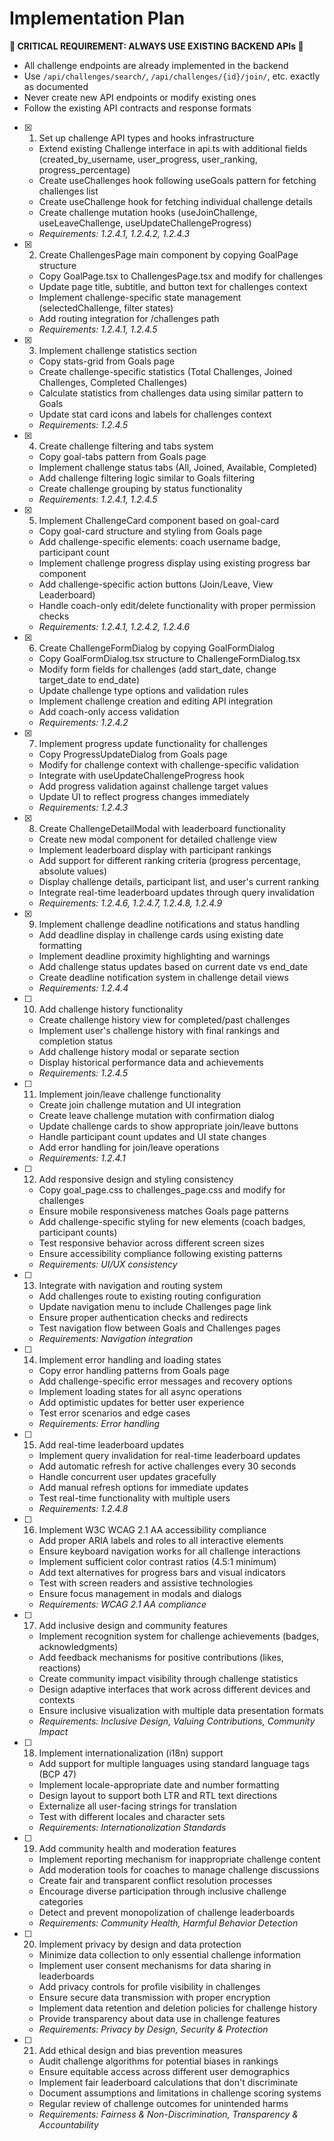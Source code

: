 # Implementation Plan

**🚨 CRITICAL REQUIREMENT: ALWAYS USE EXISTING BACKEND APIs 🚨**
- All challenge endpoints are already implemented in the backend
- Use `/api/challenges/search/`, `/api/challenges/{id}/join/`, etc. exactly as documented
- Never create new API endpoints or modify existing ones
- Follow the existing API contracts and response formats

- [x] 1. Set up challenge API types and hooks infrastructure
  - Extend existing Challenge interface in api.ts with additional fields (created_by_username, user_progress, user_ranking, progress_percentage)
  - Create useChallenges hook following useGoals pattern for fetching challenges list
  - Create useChallenge hook for fetching individual challenge details
  - Create challenge mutation hooks (useJoinChallenge, useLeaveChallenge, useUpdateChallengeProgress)
  - _Requirements: 1.2.4.1, 1.2.4.2, 1.2.4.3_

- [x] 2. Create ChallengesPage main component by copying GoalPage structure
  - Copy GoalPage.tsx to ChallengesPage.tsx and modify for challenges
  - Update page title, subtitle, and button text for challenges context
  - Implement challenge-specific state management (selectedChallenge, filter states)
  - Add routing integration for /challenges path
  - _Requirements: 1.2.4.1, 1.2.4.5_

- [x] 3. Implement challenge statistics section
  - Copy stats-grid from Goals page
  - Create challenge-specific statistics (Total Challenges, Joined Challenges, Completed Challenges)
  - Calculate statistics from challenges data using similar pattern to Goals
  - Update stat card icons and labels for challenges context
  - _Requirements: 1.2.4.5_

- [x] 4. Create challenge filtering and tabs system
  - Copy goal-tabs pattern from Goals page
  - Implement challenge status tabs (All, Joined, Available, Completed)
  - Add challenge filtering logic similar to Goals filtering
  - Create challenge grouping by status functionality
  - _Requirements: 1.2.4.1, 1.2.4.5_

- [x] 5. Implement ChallengeCard component based on goal-card
  - Copy goal-card structure and styling from Goals page
  - Add challenge-specific elements: coach username badge, participant count
  - Implement challenge progress display using existing progress bar component
  - Add challenge-specific action buttons (Join/Leave, View Leaderboard)
  - Handle coach-only edit/delete functionality with proper permission checks
  - _Requirements: 1.2.4.1, 1.2.4.2, 1.2.4.6_

- [x] 6. Create ChallengeFormDialog by copying GoalFormDialog
  - Copy GoalFormDialog.tsx structure to ChallengeFormDialog.tsx
  - Modify form fields for challenges (add start_date, change target_date to end_date)
  - Update challenge type options and validation rules
  - Implement challenge creation and editing API integration
  - Add coach-only access validation
  - _Requirements: 1.2.4.2_

- [x] 7. Implement progress update functionality for challenges
  - Copy ProgressUpdateDialog from Goals page
  - Modify for challenge context with challenge-specific validation
  - Integrate with useUpdateChallengeProgress hook
  - Add progress validation against challenge target values
  - Update UI to reflect progress changes immediately
  - _Requirements: 1.2.4.3_

- [x] 8. Create ChallengeDetailModal with leaderboard functionality
  - Create new modal component for detailed challenge view
  - Implement leaderboard display with participant rankings
  - Add support for different ranking criteria (progress percentage, absolute values)
  - Display challenge details, participant list, and user's current ranking
  - Integrate real-time leaderboard updates through query invalidation
  - _Requirements: 1.2.4.6, 1.2.4.7, 1.2.4.8, 1.2.4.9_

- [x] 9. Implement challenge deadline notifications and status handling
  - Add deadline display in challenge cards using existing date formatting
  - Implement deadline proximity highlighting and warnings
  - Add challenge status updates based on current date vs end_date
  - Create deadline notification system in challenge detail views
  - _Requirements: 1.2.4.4_

- [ ] 10. Add challenge history functionality
  - Create challenge history view for completed/past challenges
  - Implement user's challenge history with final rankings and completion status
  - Add challenge history modal or separate section
  - Display historical performance data and achievements
  - _Requirements: 1.2.4.5_

- [ ] 11. Implement join/leave challenge functionality
  - Create join challenge mutation and UI integration
  - Create leave challenge mutation with confirmation dialog
  - Update challenge cards to show appropriate join/leave buttons
  - Handle participant count updates and UI state changes
  - Add error handling for join/leave operations
  - _Requirements: 1.2.4.1_

- [ ] 12. Add responsive design and styling consistency
  - Copy goal_page.css to challenges_page.css and modify for challenges
  - Ensure mobile responsiveness matches Goals page patterns
  - Add challenge-specific styling for new elements (coach badges, participant counts)
  - Test responsive behavior across different screen sizes
  - Ensure accessibility compliance following existing patterns
  - _Requirements: UI/UX consistency_

- [ ] 13. Integrate with navigation and routing system
  - Add challenges route to existing routing configuration
  - Update navigation menu to include Challenges page link
  - Ensure proper authentication checks and redirects
  - Test navigation flow between Goals and Challenges pages
  - _Requirements: Navigation integration_

- [ ] 14. Implement error handling and loading states
  - Copy error handling patterns from Goals page
  - Add challenge-specific error messages and recovery options
  - Implement loading states for all async operations
  - Add optimistic updates for better user experience
  - Test error scenarios and edge cases
  - _Requirements: Error handling_

- [ ] 15. Add real-time leaderboard updates
  - Implement query invalidation for real-time leaderboard updates
  - Add automatic refresh for active challenges every 30 seconds
  - Handle concurrent user updates gracefully
  - Add manual refresh options for immediate updates
  - Test real-time functionality with multiple users
  - _Requirements: 1.2.4.8_

- [ ] 16. Implement W3C WCAG 2.1 AA accessibility compliance
  - Add proper ARIA labels and roles to all interactive elements
  - Ensure keyboard navigation works for all challenge interactions
  - Implement sufficient color contrast ratios (4.5:1 minimum)
  - Add text alternatives for progress bars and visual indicators
  - Test with screen readers and assistive technologies
  - Ensure focus management in modals and dialogs
  - _Requirements: WCAG 2.1 AA compliance_

- [ ] 17. Add inclusive design and community features
  - Implement recognition system for challenge achievements (badges, acknowledgments)
  - Add feedback mechanisms for positive contributions (likes, reactions)
  - Create community impact visibility through challenge statistics
  - Design adaptive interfaces that work across different devices and contexts
  - Ensure inclusive visualization with multiple data presentation formats
  - _Requirements: Inclusive Design, Valuing Contributions, Community Impact_

- [ ] 18. Implement internationalization (i18n) support
  - Add support for multiple languages using standard language tags (BCP 47)
  - Implement locale-appropriate date and number formatting
  - Design layout to support both LTR and RTL text directions
  - Externalize all user-facing strings for translation
  - Test with different locales and character sets
  - _Requirements: Internationalization Standards_

- [ ] 19. Add community health and moderation features
  - Implement reporting mechanism for inappropriate challenge content
  - Add moderation tools for coaches to manage challenge discussions
  - Create fair and transparent conflict resolution processes
  - Encourage diverse participation through inclusive challenge categories
  - Detect and prevent monopolization of challenge leaderboards
  - _Requirements: Community Health, Harmful Behavior Detection_

- [ ] 20. Implement privacy by design and data protection
  - Minimize data collection to only essential challenge information
  - Implement user consent mechanisms for data sharing in leaderboards
  - Add privacy controls for profile visibility in challenges
  - Ensure secure data transmission with proper encryption
  - Implement data retention and deletion policies for challenge history
  - Provide transparency about data use in challenge features
  - _Requirements: Privacy by Design, Security & Protection_

- [ ] 21. Add ethical design and bias prevention measures
  - Audit challenge algorithms for potential biases in rankings
  - Ensure equitable access across different user demographics
  - Implement fair leaderboard calculations that don't discriminate
  - Document assumptions and limitations in challenge scoring systems
  - Regular review of challenge outcomes for unintended harms
  - _Requirements: Fairness & Non-Discrimination, Transparency & Accountability_